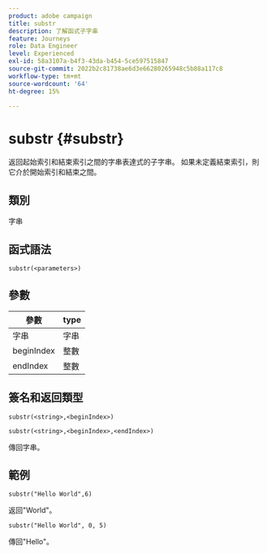 ```yaml
---
product: adobe campaign
title: substr
description: 了解函式子字串
feature: Journeys
role: Data Engineer
level: Experienced
exl-id: 58a3107a-b4f3-43da-b454-5ce597515847
source-git-commit: 2022b2c81738ae6d3e66280265948c5b88a117c8
workflow-type: tm+mt
source-wordcount: '64'
ht-degree: 15%

---
```


# substr {#substr}

返回起始索引和結束索引之間的字串表達式的子字串。 如果未定義結束索引，則它介於開始索引和結束之間。

## 類別

字串

## 函式語法

`substr(<parameters>)`

## 參數

| 參數 | type |
|-------------|----------|
| 字串 | 字串 |
| beginIndex | 整數 |
| endIndex | 整數 |

## 簽名和返回類型

`substr(<string>,<beginIndex>)`

`substr(<string>,<beginIndex>,<endIndex>)`

傳回字串。

## 範例

`substr("Hello World",6)`

返回&quot;World&quot;。

`substr("Hello World", 0, 5)`

傳回&quot;Hello&quot;。
